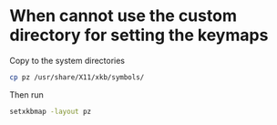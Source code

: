 # When cannot use the custom directory for setting the keymaps

Copy to the system directories


```sh
cp pz /usr/share/X11/xkb/symbols/
```

Then run

```sh
setxkbmap -layout pz
```
